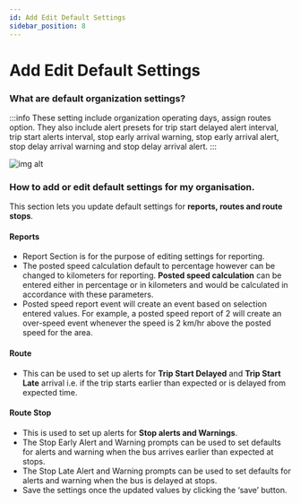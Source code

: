 ```yaml
---
id: Add Edit Default Settings
sidebar_position: 8
---
```

# Add Edit Default Settings

### What are default organization settings?
:::info
These setting include organization operating days, assign routes option. They also include alert presets for  trip start delayed alert interval, trip start alerts interval, 
stop early arrival warning, stop early arrival alert,  stop delay arrival warning and stop delay arrival alert.
:::

![img alt](/img/org-default-settings.png)


### How to add or edit default settings for my organisation.
This section lets you update default settings for 
**reports, routes and route stops**.

#### Reports 
-  Report Section is for the purpose of editing settings for reporting.
-  The posted speed calculation default to percentage however can be changed to kilometers for reporting.
**Posted speed calculation** can be entered either in percentage or in kilometers and would be calculated in accordance with these parameters.
-  Posted speed report event will create an event based on selection entered values. For example, a posted speed report of 2 will create an over-speed event whenever the speed is 2 km/hr above the posted speed for the area.


#### Route
- This can be used to set up alerts for **Trip Start Delayed** and **Trip Start Late** arrival i.e. if the trip starts earlier than expected or is delayed from expected time.

#### Route Stop
- This is used to set up alerts for **Stop alerts and Warnings**.
- The Stop Early Alert and Warning prompts can be used to set defaults for alerts and warning when the bus arrives earlier than expected at stops.
- The Stop Late Alert and Warning prompts can be used to set defaults for alerts and warning when the bus is delayed at stops.
- Save the settings once the updated values by clicking the ‘save’ button.
